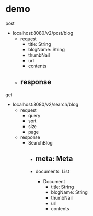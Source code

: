# demo


post
- localhost:8080/v2/post/blog
  - request
    - title: String
    - blogName: String
    - thumbNail
    - url
    - contents
  - response
    - 

get
- localhost:8080/v2/search/blog
  - request
    - query
    - sort
    - size
    - page
  - response
    - SearchBlog
      - meta: Meta
        - 
      - documents: List<Document>
        - Document
          - title: String
          - blogName: String
          - thumbNail
          - url
          - contents
